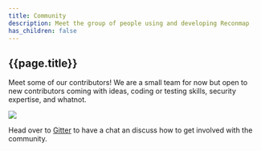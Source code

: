 ```yaml
---
title: Community
description: Meet the group of people using and developing Reconmap
has_children: false
---
```


## {{page.title}}

Meet some of our contributors! We are a small team for now but open to new contributors coming with ideas, coding or testing skills, security expertise, and whatnot.

<a href="https://github.com/reconmap/api-backend/graphs/contributors">
  <img src="https://contrib.rocks/image?repo=reconmap/api-backend" />
</a>

Head over to [Gitter](https://gitter.im/reconmap/community) to have a chat an discuss how to get involved with the community.
